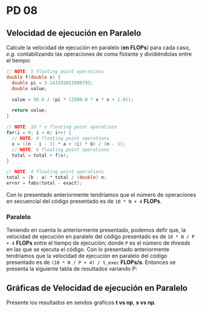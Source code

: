 # PD 08

## Velocidad de ejecución en Paralelo
Calcule la velocidad de ejecución en paralelo (**en FLOPs**) para cada caso,
*e.g.* contabilizando las operaciones de coma flotante y dividiéndolas entre
el tiempo:

```c++
// NOTE: 5 floating point operations
double f(double x) {
  double pi = 3.141592653589793;
  double value;

  value = 50.0 / (pi * (2500.0 * x * x + 1.0));

  return value;
}
```
```c++
// NOTE: 10 * n floating point operations
for(i = 0; i < n; i++) {
  // NOTE: 4 floating point operations
  x = ((n - i - 1) * a + (i) * b) / (n - 1);
  // NOTE: 6 floating point operations
  total = total + f(x);
}
```

```c++
// NOTE: 4 floating point operations
total = (b - a) * total / (double) n;
error = fabs(total - exact);
```

Con lo presentado anteriormente tendríamos que el número de operaciones
en secuencial del código presentado es de `10 * N + 4` **FLOPs**.

### Paralelo

Teniendo en cuenta lo anteriormente presentado, podemos defir que, la velocidad
de ejecución en paralelo del código presentado es de `10 * N / P + 4` **FLOPs**
entre el tiempo de ejecución; donde `P` es el número de *threads* en las que se
ejecuta el código. Con lo presentado anteriormente tendríamos que la velocidad de
ejecución en paralelo del código presentado es de `(10 * N / P + 4) / t_exec` **FLOPs/s**.
Entonces se presenta la siguiente tabla de resultados variando P:

## Gráficas de Velocidad de ejecución en Paralelo
Presente los resultados en sendos graficos **t vs np**, **s vs np**.
